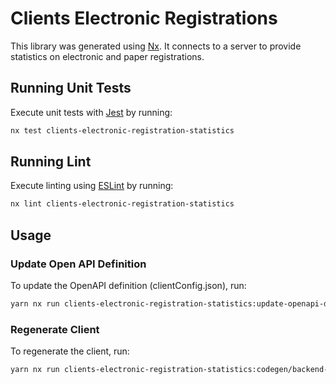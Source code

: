 # Clients Electronic Registrations

This library was generated using [Nx](https://nx.dev). It connects to a server to provide statistics on electronic and paper registrations.

## Running Unit Tests

Execute unit tests with [Jest](https://jestjs.io) by running:

```sh
nx test clients-electronic-registration-statistics
```

## Running Lint

Execute linting using [ESLint](https://eslint.org) by running:

```sh
nx lint clients-electronic-registration-statistics
```

## Usage

### Update Open API Definition

To update the OpenAPI definition (clientConfig.json), run:

```sh
yarn nx run clients-electronic-registration-statistics:update-openapi-document
```

### Regenerate Client

To regenerate the client, run:

```sh
yarn nx run clients-electronic-registration-statistics:codegen/backend-client
```
